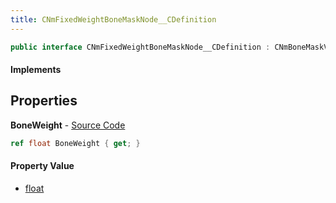 ```yaml
---
title: CNmFixedWeightBoneMaskNode__CDefinition
---
```


```csharp
public interface CNmFixedWeightBoneMaskNode__CDefinition : CNmBoneMaskValueNode__CDefinition, CNmValueNode__CDefinition, CNmGraphNode__CDefinition, ISchemaClass<CNmGraphNode__CDefinition>, ISchemaClass<CNmValueNode__CDefinition>, ISchemaClass<CNmBoneMaskValueNode__CDefinition>, ISchemaClass<CNmFixedWeightBoneMaskNode__CDefinition>, ISchemaField, ISchemaClass, INativeHandle
```

#### Implements

## Properties

**BoneWeight** - [Source Code](https://github.com/swiftly-solution/swiftlys2/blob/master/managed/src/SwiftlyS2.Generated/Schemas/Interfaces/CNmFixedWeightBoneMaskNode__CDefinition.cs#L16)

```csharp
ref float BoneWeight { get; }
```

#### Property Value

- [float](https://learn.microsoft.com/dotnet/api/system.single)

